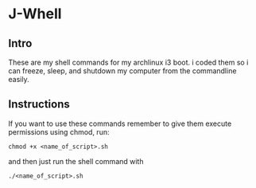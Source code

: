 # J-Whell

## Intro
These are my shell commands for my archlinux i3 boot.
i coded them so i can freeze, sleep, and shutdown my computer from the commandline easily. 

## Instructions
If you want to use these commands remember to give them execute permissions using chmod, run: 

``` chmod +x <name_of_script>.sh ```

and then just run the shell command with 

```./<name_of_script>.sh```

